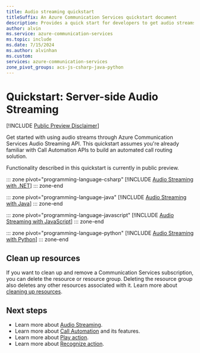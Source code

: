 ```yaml
---
title: Audio streaming quickstart
titleSuffix: An Azure Communication Services quickstart document
description: Provides a quick start for developers to get audio streams through audio streaming APIs from Azure Communication Services calls.
author: alvin
ms.service: azure-communication-services
ms.topic: include
ms.date: 7/15/2024
ms.author: alvinhan
ms.custom: 
services: azure-communication-services
zone_pivot_groups: acs-js-csharp-java-python
---
```


# Quickstart: Server-side Audio Streaming

[!INCLUDE [Public Preview Disclaimer](../../includes/public-preview-include-document.md)]

Get started with using audio streams through Azure Communication Services Audio Streaming API. This quickstart assumes you're already familiar with Call Automation APIs to build an automated call routing solution. 

Functionality described in this quickstart is currently in public preview.

::: zone pivot="programming-language-csharp"
[!INCLUDE [Audio Streaming with .NET](./includes//audio-streaming-quickstart-csharp.md)]
::: zone-end

::: zone pivot="programming-language-java"
[!INCLUDE [Audio Streaming with Java](./includes/audio-streaming-quickstart-java.md)]
::: zone-end

::: zone pivot="programming-language-javascript"
[!INCLUDE [Audio Streaming with JavaScript](./includes/audio-streaming-quickstart-js.md)]
::: zone-end

::: zone pivot="programming-language-python"
[!INCLUDE [Audio Streaming with Python](./includes/audio-streaming-quickstart-python.md)]
::: zone-end


## Clean up resources

If you want to clean up and remove a Communication Services subscription, you can delete the resource or resource group. Deleting the resource group also deletes any other resources associated with it. Learn more about [cleaning up resources](../../quickstarts/create-communication-resource.md#clean-up-resources).

## Next steps
- Learn more about [Audio Streaming](../../concepts/call-automation/audio-streaming-concept.md).
- Learn more about [Call Automation](../../concepts/call-automation/call-automation.md) and its features. 
- Learn more about [Play action](../../concepts/call-automation/play-action.md).
- Learn more about [Recognize action](../../concepts/call-automation/recognize-action.md).
